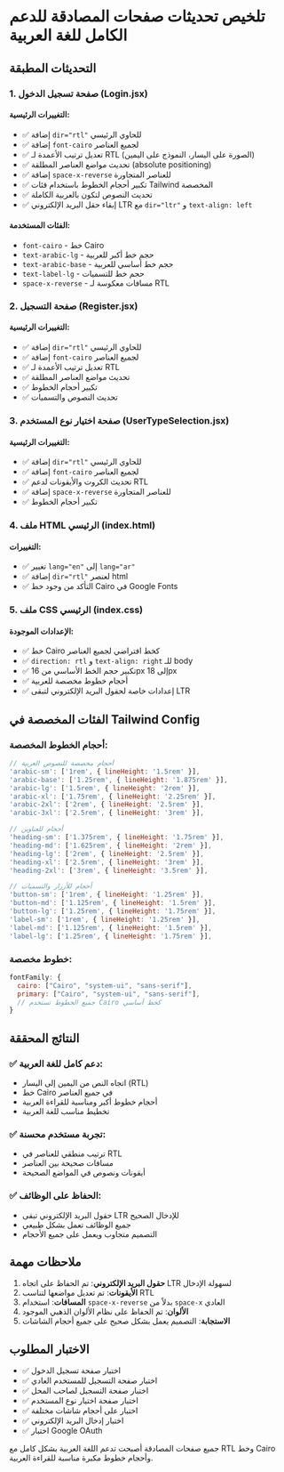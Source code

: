 # تلخيص تحديثات صفحات المصادقة للدعم الكامل للغة العربية

## التحديثات المطبقة

### 1. صفحة تسجيل الدخول (Login.jsx)

#### التغييرات الرئيسية:
- ✅ إضافة `dir="rtl"` للحاوي الرئيسي
- ✅ إضافة `font-cairo` لجميع العناصر
- ✅ تعديل ترتيب الأعمدة لـ RTL (الصورة على اليسار، النموذج على اليمين)
- ✅ تحديث مواضع العناصر المطلقة (absolute positioning)
- ✅ إضافة `space-x-reverse` للعناصر المتجاورة
- ✅ تكبير أحجام الخطوط باستخدام فئات Tailwind المخصصة
- ✅ تحديث النصوص لتكون بالعربية الكاملة
- ✅ إبقاء حقل البريد الإلكتروني LTR مع `dir="ltr"` و `text-align: left`

#### الفئات المستخدمة:
- `font-cairo` - خط Cairo
- `text-arabic-lg` - حجم خط أكبر للعربية
- `text-arabic-base` - حجم خط أساسي للعربية
- `text-label-lg` - حجم خط للتسميات
- `space-x-reverse` - مسافات معكوسة لـ RTL

### 2. صفحة التسجيل (Register.jsx)

#### التغييرات الرئيسية:
- ✅ إضافة `dir="rtl"` للحاوي الرئيسي
- ✅ إضافة `font-cairo` لجميع العناصر
- ✅ تعديل ترتيب الأعمدة لـ RTL
- ✅ تحديث مواضع العناصر المطلقة
- ✅ تكبير أحجام الخطوط
- ✅ تحديث النصوص والتسميات

### 3. صفحة اختيار نوع المستخدم (UserTypeSelection.jsx)

#### التغييرات الرئيسية:
- ✅ إضافة `dir="rtl"` للحاوي الرئيسي
- ✅ إضافة `font-cairo` لجميع العناصر
- ✅ تحديث الكروت والأيقونات لدعم RTL
- ✅ إضافة `space-x-reverse` للعناصر المتجاورة
- ✅ تكبير أحجام الخطوط

### 4. ملف HTML الرئيسي (index.html)

#### التغييرات:
- ✅ تغيير `lang="en"` إلى `lang="ar"`
- ✅ إضافة `dir="rtl"` لعنصر html
- ✅ التأكد من وجود خط Cairo في Google Fonts

### 5. ملف CSS الرئيسي (index.css)

#### الإعدادات الموجودة:
- ✅ خط Cairo كخط افتراضي لجميع العناصر
- ✅ `direction: rtl` و `text-align: right` للـ body
- ✅ تكبير حجم الخط الأساسي من 16px إلى 18px
- ✅ أحجام خطوط مخصصة للعربية
- ✅ إعدادات خاصة لحقول البريد الإلكتروني لتبقى LTR

## الفئات المخصصة في Tailwind Config

### أحجام الخطوط المخصصة:
```javascript
// أحجام مخصصة للنصوص العربية
'arabic-sm': ['1rem', { lineHeight: '1.5rem' }],
'arabic-base': ['1.25rem', { lineHeight: '1.875rem' }],
'arabic-lg': ['1.5rem', { lineHeight: '2rem' }],
'arabic-xl': ['1.75rem', { lineHeight: '2.25rem' }],
'arabic-2xl': ['2rem', { lineHeight: '2.5rem' }],
'arabic-3xl': ['2.5rem', { lineHeight: '3rem' }],

// أحجام للعناوين
'heading-sm': ['1.375rem', { lineHeight: '1.75rem' }],
'heading-md': ['1.625rem', { lineHeight: '2rem' }],
'heading-lg': ['2rem', { lineHeight: '2.5rem' }],
'heading-xl': ['2.5rem', { lineHeight: '3rem' }],
'heading-2xl': ['3rem', { lineHeight: '3.5rem' }],

// أحجام للأزرار والتسميات
'button-sm': ['1rem', { lineHeight: '1.25rem' }],
'button-md': ['1.125rem', { lineHeight: '1.5rem' }],
'button-lg': ['1.25rem', { lineHeight: '1.75rem' }],
'label-sm': ['1rem', { lineHeight: '1.25rem' }],
'label-md': ['1.125rem', { lineHeight: '1.5rem' }],
'label-lg': ['1.25rem', { lineHeight: '1.75rem' }],
```

### خطوط مخصصة:
```javascript
fontFamily: {
  cairo: ["Cairo", "system-ui", "sans-serif"],
  primary: ["Cairo", "system-ui", "sans-serif"],
  // جميع الخطوط تستخدم Cairo كخط أساسي
}
```

## النتائج المحققة

### ✅ دعم كامل للغة العربية:
- اتجاه النص من اليمين إلى اليسار (RTL)
- خط Cairo في جميع العناصر
- أحجام خطوط أكبر ومناسبة للقراءة العربية
- تخطيط مناسب للغة العربية

### ✅ تجربة مستخدم محسنة:
- ترتيب منطقي للعناصر في RTL
- مسافات صحيحة بين العناصر
- أيقونات ونصوص في المواضع الصحيحة

### ✅ الحفاظ على الوظائف:
- حقول البريد الإلكتروني تبقى LTR للإدخال الصحيح
- جميع الوظائف تعمل بشكل طبيعي
- التصميم متجاوب ويعمل على جميع الأحجام

## ملاحظات مهمة

1. **حقول البريد الإلكتروني**: تم الحفاظ على اتجاه LTR لسهولة الإدخال
2. **الأيقونات**: تم تعديل مواضعها لتناسب RTL
3. **المسافات**: استخدام `space-x-reverse` بدلاً من `space-x` العادي
4. **الألوان**: تم الحفاظ على نظام الألوان الذهبي الموجود
5. **الاستجابة**: التصميم يعمل بشكل صحيح على جميع أحجام الشاشات

## الاختبار المطلوب

- ✅ اختبار صفحة تسجيل الدخول
- ✅ اختبار صفحة التسجيل للمستخدم العادي
- ✅ اختبار صفحة التسجيل لصاحب المحل
- ✅ اختبار صفحة اختيار نوع المستخدم
- ✅ اختبار على أحجام شاشات مختلفة
- ✅ اختبار إدخال البريد الإلكتروني
- ✅ اختبار Google OAuth

جميع صفحات المصادقة أصبحت تدعم اللغة العربية بشكل كامل مع RTL وخط Cairo وأحجام خطوط مكبرة مناسبة للقراءة العربية.
